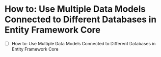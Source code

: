 # How to: Use Multiple Data Models Connected to Different Databases in Entity Framework Core


- [ ] How to: Use Multiple Data Models Connected to Different Databases in Entity Framework Core